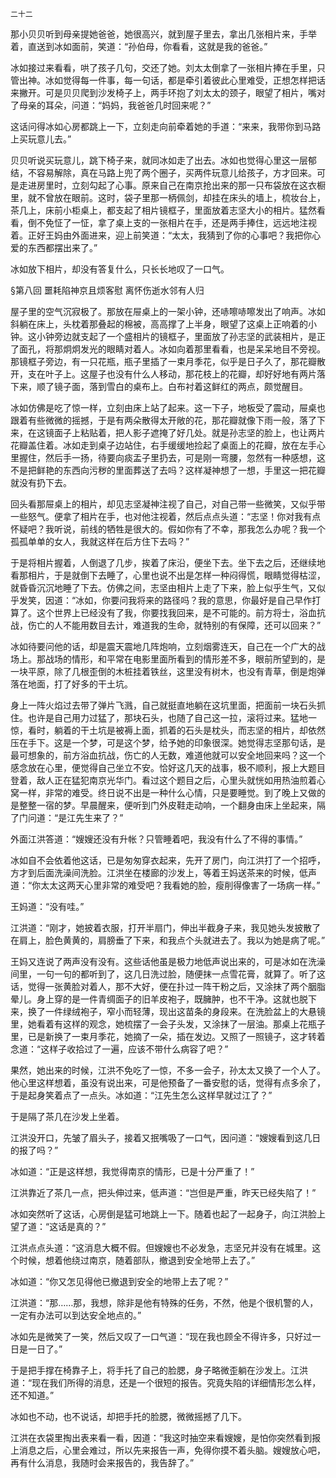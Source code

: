     二十二 

   那小贝贝听到母亲提她爸爸，她很高兴，就到屋子里去，拿出几张相片来，手举着，直送到冰如面前，笑道：“孙伯母，你看看，这就是我的爸爸。”

   冰如接过来看看，哄了孩子几句，交还了她。刘太太倒拿了一张相片捧在手里，只管出神。冰如觉得每一件事，每一句话，都是牵引着彼此心里难受，正想怎样把话来撇开。可是贝贝爬到沙发椅子上，两手环抱了刘太太的颈子，眼望了相片，嘴对了母亲的耳朵，问道：“妈妈，我爸爸几时回来呢？”

   这话问得冰如心房都跳上一下，立刻走向前牵着她的手道：“来来，我带你到马路上买玩意儿去。”

   贝贝听说买玩意儿，跳下椅子来，就同冰如走了出去。冰如也觉得心里这一层郁结，不容易解除，真在马路上兜了两个圈子，买两件玩意儿给孩子，方才回来。可是走进房里时，立刻勾起了心事。原来自己在南京抢出来的那一只布袋放在这衣橱里，就不曾放在眼前。这时，袋子里那一柄佩剑，却挂在床头的墙上，梳妆台上，茶几上，床前小柜桌上，都支起了相片镜框子，里面放着志坚大小的相片。猛然看看，倒不免怔了一怔，拿了桌上支的一张相片在手，还是两手捧住，远远地注视着。正好王妈由外面进来，迎上前笑道：“太太，我猜到了你的心事吧？我把你心爱的东西都摆出来了。”

   冰如放下相片，却没有答复什么，只长长地叹了一口气。

   §第八回 噩耗陷神京且烦客慰 离怀伤逝水邻有人归

   屋子里的空气沉寂极了。那放在屉桌上的一架小钟，还哧嚓哧嚓发出了响声。冰如斜躺在床上，头枕着那叠起的棉被，高高撑了上半身，眼望了这桌上正响着的小钟。这小钟旁边就支起了一个盛相片的镜框子，里面放了孙志坚的武装相片，是正了面孔，将那炯炯发光的眼睛对着人。冰如向着那里看看，也是呆呆地目不旁视。那镜框子旁边，有一只花瓶，瓶子里插了一束月季花，似乎是日子久了，那花瓣散开，支在叶子上。这屋子也没有什么人移动，那花枝上的花瓣，却好好地有两片落下来，顺了镜子面，落到雪白的桌布上。白布衬着这鲜红的两点，颇觉醒目。

   冰如仿佛是吃了惊一样，立刻由床上站了起来。这一下子，地板受了震动，屉桌也跟着有些微微的摇撼，于是有两朵散得太开敞的花，那花瓣就像下雨一般，落了下来，在这镜面子上粘贴着，把人影子遮掩了好几处。就是孙志坚的脸上，也让两片花瓣盖住着。冰如走到桌子边站住，右手缓缓地捡起了桌面上的花瓣，放在左手心里握住，然后手一扬，待要向痰盂子里扔去，可是刚一弯腰，忽然有一种感想，这不是把鲜艳的东西向污秽的里面葬送了去吗？这样凝神想了一想，手里这一把花瓣就没有扔下去。

   回头看那屉桌上的相片，却见志坚凝神注视了自己，对自己带一些微笑，又似乎带一些怒气。便拿了相片在手，也对他注视着，然后点点头道：“志坚！你对我有点怀疑吧？我听说，前线的牺牲是很大的。假如你有了不幸，那我怎么办呢？我一个孤孤单单的女人，我就这样在后方住下去吗？”

   于是将相片握着，人倒退了几步，挨着了床沿，便坐下去。坐下去之后，还继续地看那相片，于是就倒下去睡了，心里也说不出是怎样一种闷得慌，眼睛觉得枯涩，就昏昏沉沉地睡了下去。仿佛之间，志坚由相片上走了下来，脸上似乎生气，又似乎发笑，因道：“冰如，你要问我将来的路径吗？我的意思，你最好是自己早作打算了。这个世界上已经没有了我，你要找我回来，是不可能的。前方将士，浴血抗战，伤亡的人不能用数目去计，难道我的生命，就特别的有保障，还可以回来？”

   冰如待要问他的话，却是震天震地几阵炮响，立刻烟雾连天，自己在一个广大的战场上。那战场的情形，和平常在电影里面所看到的情形差不多，眼前所望到的，是一块平原，除了几根歪倒的木桩挂着铁丝，这里没有树木，也没有青草，倒是炮弹落在地面，打了好多的干土坑。

   身上一阵火焰过去带了弹片飞溅，自己就挺直地躺在这坑里面，把面前一块石头抓住。也许是自己用力过猛了，那块石头，也随了自己这一拉，滚将过来。猛地一惊，看时，躺着的干土坑是被褥上面，抓着的石头是枕头，而志坚的相片，却依然压在手下。这是一个梦，可是这个梦，给予她的印象很深。她觉得志坚那句话，是最可想象的，前方浴血抗战，伤亡的人无数，难道他就可以安全地回来吗？这一个感念放在心里，便觉得自己坐立不安。恰好这几天的战事，极不顺利，报上大题目登着，敌人正在猛犯南京光华门。看过这个题目之后，心里头就恍如用热油煎着心窝一样，非常的难受。终日说不出是一种什么心情，只是要睡觉。到了晚上又做的是整整一宿的梦。早晨醒来，便听到门外皮鞋走动响，一个翻身由床上坐起来，隔了门问道：“是江先生来了？”

   外面江洪答道：“嫂嫂还没有升帐？只管睡着吧，我没有什么了不得的事情。”

   冰如自不会依着他这话，已是匆匆穿衣起来，先开了房门，向江洪打了一个招呼，方才到后面洗澡间洗脸。江洪坐在楼廊的沙发上，等着王妈送茶来的时候，低声道：“你太太这两天心里非常的难受吧？我看她的脸，瘦削得像害了一场病一样。”

   王妈道：“没有哇。”

   江洪道：“刚才，她披着衣服，打开半扇门，伸出半截身子来，我见她头发披散了在肩上，脸色黄黄的，肩膀垂了下来，和我点个头就进去了。我以为她是病了呢。”

   王妈又连说了两声没有没有。这些话他虽是极力地低声说出来的，可是冰如在洗澡间里，一句一句的都听到了，这几日洗过脸，随便抹一点雪花膏，就算了。听了这话，觉得一张黄脸对着人，那不大好，便在扑过一阵干粉之后，又涂抹了两个胭脂晕儿。身上穿的是一件青绸面子的旧羊皮袍子，既臃肿，也不干净。这就也脱下来，换了一件绿绒袍子，窄小而轻薄，现出这苗条的身段来。在洗脸盆上的大悬镜里，她看着有这样的观念，她梳摆了一会子头发，又涂抹了一层油。那桌上花瓶子里，已是新换了一束月季花，她摘了一朵，插在发边。又照了一照镜子，这才转着念道：“这样子收拾过了一遍，应该不带什么病容了吧？”

   果然，她出来的时候，江洪不免吃了一惊，不多一会子，孙太太又换了一个人了。他心里这样想着，虽没有说出来，可是他预备了一番安慰的话，觉得有点多余了，于是起身笑着点了一点头。冰如道：“江先生怎么这样早就过江了？”

   于是隔了茶几在沙发上坐着。

   江洪没开口，先皱了眉头子，接着又抿嘴吸了一口气，因问道：“嫂嫂看到这几日的报了吗？”

   冰如道：“正是这样想，我觉得南京的情形，已是十分严重了！”

   江洪靠近了茶几一点，把头伸过来，低声道：“岂但是严重，昨天已经失陷了！”

   冰如突然听了这话，心房倒是猛可地跳上一下。随着也起了一起身子，向江洪脸上望了道：“这话是真的？”

   江洪点点头道：“这消息大概不假。但嫂嫂也不必发急，志坚兄并没有在城里。这个时候，想着他绕过南京，随着部队，撤退到安全地带上去了。”

   冰如道：“你又怎见得他已撤退到安全的地带上去了呢？”

   江洪道：“那……那，我想，除非是他有特殊的任务，不然，他是个很机警的人，一定有办法可以到达安全地点的。”

   冰如先是微笑了一笑，然后又叹了一口气道：“现在我也顾全不得许多，只好过一日是一日了。”

   于是把手撑在椅靠子上，将手托了自己的脸腮，身子略微歪躺在沙发上。江洪道：“现在我们所得的消息，还是一个很短的报告。究竟失陷的详细情形怎么样，还不知道。”

   冰如也不动，也不说话，却把手托的脸腮，微微摇撼了几下。

   江洪在衣袋里掏出表来看一看，因道：“我这时抽空来看嫂嫂，是怕你突然看到报上消息之后，心里会难过，所以先来报告一声，免得你摸不着头脑。嫂嫂放心吧，再有什么消息，我随时会来报告的，我告辞了。”

